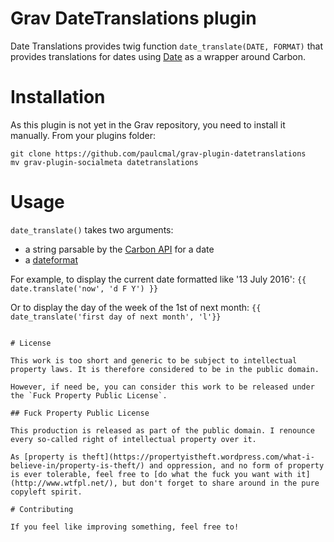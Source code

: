 # Grav DateTranslations plugin

Date Translations provides twig function `date_translate(DATE, FORMAT)` that provides translations for dates using [Date](https://github.com/jenssegers/date) as a wrapper around Carbon.

# Installation

As this plugin is not yet in the Grav repository, you need to install it manually. From your plugins folder:
```
git clone https://github.com/paulcmal/grav-plugin-datetranslations
mv grav-plugin-socialmeta datetranslations
```

# Usage

`date_translate()` takes two arguments:
- a string parsable by the [Carbon API](https://github.com/briannesbitt/Carbon) for a date
- a [dateformat](http://php.net/manual/fr/function.date.php)

For example, to display the current date formatted like '13 July 2016':
`{{ date.translate('now', 'd F Y') }}`

Or to display the day of the week of the 1st of next month:
`{{ date_translate('first day of next month', 'l'}}`

```

# License

This work is too short and generic to be subject to intellectual property laws. It is therefore considered to be in the public domain.

However, if need be, you can consider this work to be released under the `Fuck Property Public License`.

## Fuck Property Public License

This production is released as part of the public domain. I renounce every so-called right of intellectual property over it.

As [property is theft](https://propertyistheft.wordpress.com/what-i-believe-in/property-is-theft/) and oppression, and no form of property is ever tolerable, feel free to [do what the fuck you want with it](http://www.wtfpl.net/), but don't forget to share around in the pure copyleft spirit.

# Contributing

If you feel like improving something, feel free to!
